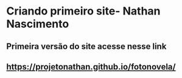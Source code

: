 # Criando primeiro site-  Nathan Nascimento
## Primeira versão do site acesse nesse link
## https://projetonathan.github.io/fotonovela/
